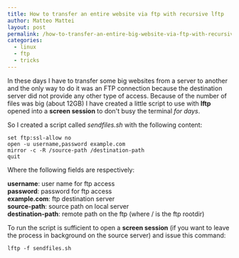 ```yaml
---
title: How to transfer an entire website via ftp with recursive lftp
author: Matteo Mattei
layout: post
permalink: /how-to-transfer-an-entire-big-website-via-ftp-with-recursive-lftp/
categories:
  - linux
  - ftp
  - tricks
---
```

In these days I have to transfer some big websites from a server to another and the only way to do it was an FTP connection because the destination server did not provide any other type of access. Because of the number of files was big (about 12GB) I have created a little script to use with **lftp** opened into a **screen session** to don't busy the terminal *for days*.

So I created a script called *sendfiles.sh* with the following content:

```
set ftp:ssl-allow no
open -u username,password example.com
mirror -c -R /source-path /destination-path
quit
```

Where the following fields are respectively:

**username**: user name for ftp access  
**password**: password for ftp access  
**example.com**: ftp destination server  
**source-path**: source path on local server  
**destination-path**: remote path on the ftp (where / is the ftp rootdir)

To run the script is sufficient to open a **screen session** (if you want to leave the process in background on the source server) and issue this command:

```
lftp -f sendfiles.sh
```
